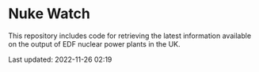 # Nuke Watch

This repository includes code for retrieving the latest information available on the output of EDF nuclear power plants in the UK.

Last updated: 2022-11-26 02:19